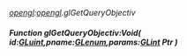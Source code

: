 _[opengl](../../modules/opengl/opengl-module.md):[opengl](../../modules/opengl/opengl-module.md).glGetQueryObjectiv_
##### Function glGetQueryObjectiv:Void( id:[GLuint](../../modules/opengl/opengl-gluint.md),pname:[GLenum](../../modules/opengl/opengl-glenum.md),params:[GLint](../../modules/opengl/opengl-glint.md) Ptr )
